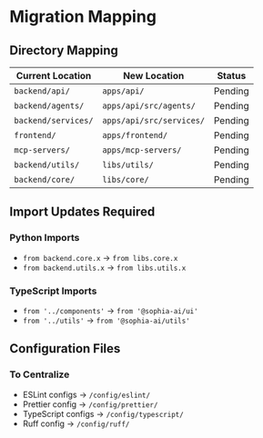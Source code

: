 # Migration Mapping

## Directory Mapping

| Current Location | New Location | Status |
|-----------------|--------------|--------|
| `backend/api/` | `apps/api/` | Pending |
| `backend/agents/` | `apps/api/src/agents/` | Pending |
| `backend/services/` | `apps/api/src/services/` | Pending |
| `frontend/` | `apps/frontend/` | Pending |
| `mcp-servers/` | `apps/mcp-servers/` | Pending |
| `backend/utils/` | `libs/utils/` | Pending |
| `backend/core/` | `libs/core/` | Pending |

## Import Updates Required

### Python Imports
- `from backend.core.x` → `from libs.core.x`
- `from backend.utils.x` → `from libs.utils.x`

### TypeScript Imports
- `from '../components'` → `from '@sophia-ai/ui'`
- `from '../utils'` → `from '@sophia-ai/utils'`

## Configuration Files

### To Centralize
- ESLint configs → `/config/eslint/`
- Prettier config → `/config/prettier/`
- TypeScript configs → `/config/typescript/`
- Ruff config → `/config/ruff/`
